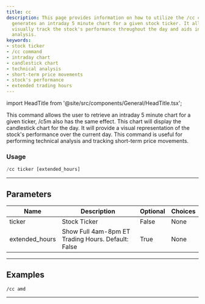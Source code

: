 ```yaml
---
title: cc
description: This page provides information on how to utilize the /cc command, which
  generates an intraday 5 minute chart for a given stock ticker. It allows users to
  visually track the stock's performance throughout the day and aids in technical
  analysis.
keywords:
- stock ticker
- /cc command
- intraday chart
- candlestick chart
- technical analysis
- short-term price movements
- stock's performance
- extended trading hours
---
```


import HeadTitle from '@site/src/components/General/HeadTitle.tsx';

<HeadTitle title="charts: cc - Telegram Reference | OpenBB Bot Docs" />

This command allows the user to retrieve an intraday 5 minute chart for a given ticker, /c5m also has the same effect. This chart will display the candlestick chart for the day. It will provide a visual representation of the stock's performance over the current day. This command is useful for performing technical analysis and tracking short-term price movements.

### Usage

```python wordwrap
/cc ticker [extended_hours]
```

---

## Parameters

| Name | Description | Optional | Choices |
| ---- | ----------- | -------- | ------- |
| ticker | Stock Ticker | False | None |
| extended_hours | Show Full 4am-8pm ET Trading Hours. Default: False | True | None |


---

## Examples

```
/cc amd
```

---
